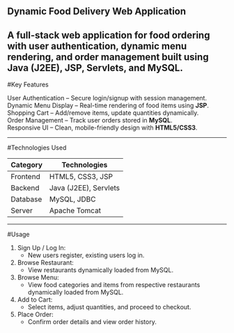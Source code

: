 Dynamic Food Delivery Web Application 
---  
A full-stack web application for food ordering with user authentication, dynamic menu rendering, and order management built using Java (J2EE), JSP, Servlets, and MySQL.
---  

#Key Features  

User Authentication  – Secure login/signup with session management.  
Dynamic Menu Display – Real-time rendering of food items using **JSP**.  
Shopping Cart        – Add/remove items, update quantities dynamically.  
Order Management     – Track user orders stored in **MySQL**.  
Responsive UI        – Clean, mobile-friendly design with **HTML5/CSS3**.  

---  

#Technologies Used

|   Category    |      Technologies     |  
|---------------|-----------------------|  
|   Frontend    | HTML5, CSS3, JSP      |  
|   Backend     | Java (J2EE), Servlets |  
|   Database    | MySQL, JDBC           |  
|   Server      | Apache Tomcat         |  

---  

#Usage

1. Sign Up / Log In:  
   - New users register, existing users log in.
2. Browse Restaurant:  
   - View restaurants dynamically loaded from MySQL.
3. Browse Menu:  
   - View food categories and items from respective restaurants dynamically loaded from MySQL.  
4. Add to Cart:  
   - Select items, adjust quantities, and proceed to checkout.  
5. Place Order:  
   - Confirm order details and view order history.
  
   

